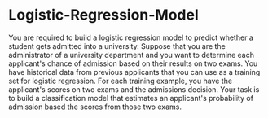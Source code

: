 # Logistic-Regression-Model
You are required to build a logistic regression model to predict whether a student gets  admitted into a university. Suppose that you are the administrator of a university department  and you want to determine each applicant's chance of admission based on their results on two  exams. You have historical data from previous applicants that you can use as a training set for  logistic regression. For each training example, you have the applicant's scores on two exams and  the admissions decision. Your task is to build a classification model that estimates an applicant's  probability of admission based the scores from those two exams.
